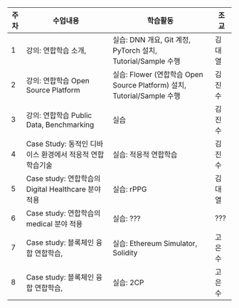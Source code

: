 

|주차|수업내용|학습활동|조교|
|---|---|---|--|
|1|강의: 연합학습 소개,|실습: DNN 개요, Git 계정, PyTorch 설치, Tutorial/Sample 수행|김대열|
|2|강의: 연합학습 Open Source Platform|실습: Flower (연합학습 Open Source Platform) 설치, Tutorial/Sample 수행|김진수|
|3|강의: 연합학습 Public Data, Benchmarking|실습|김진수|
|4|Case Study: 동적인 디바이스 환경에서 적응적 연합학습기술|실습: 적응적 연합학습|김진수|
|5|Case study: 연합학습의 Digital Healthcare 분야 적용|실습: rPPG|김대열|
|6|Case study: 연합학습의 medical 분야 적용|실습: ???|???|
|7|Case study: 블록체인 융합 연합학습, |실습: Ethereum Simulator, Solidity|고은수|
|8|Case study: 블록체인 융합 연합학습, |실습: 2CP|고은수|
